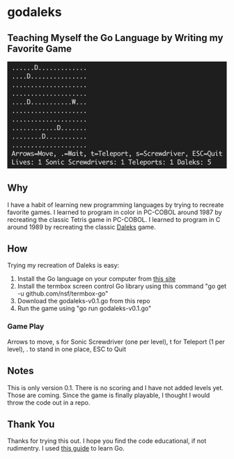 # godaleks
## Teaching Myself the Go Language by Writing my Favorite Game
![Game Board](https://github.com/DennisFaucher/godaleks/blob/main/images/daleks_board.png)
## Why
I have a habit of learning new programming languages by trying to recreate favorite games. I learned to program in color in PC-COBOL around 1987 by recreating the classic Tetris game in PC-COBOL. I learned to program in C around 1989 by recreating the classic [Daleks](https://macintoshgarden.org/games/daleks-forever) game. 

## How
Trying my recreation of Daleks is easy:
1. Install the Go language on your computer from [this site](https://golang.org/doc/install)
2. Install the termbox screen control Go library using this command "go get -u github.com/nsf/termbox-go"
3. Download the godaleks-v0.1.go from this repo
4. Run the game using "go run godaleks-v0.1.go"

### Game Play
Arrows to move, s for Sonic Screwdriver (one per level), t for Teleport (1 per level), . to stand in one place, ESC to Quit

## Notes
This is only version 0.1. There is no scoring and I have not added levels yet. Those are coming. Since the game is finally playable, I thought I would throw the code out in a repo.

## Thank You
Thanks for trying this out. I hope you find the code educational, if not rudimentry. I used [this guide](https://www.golang-book.com/books/intro) to learn Go.
